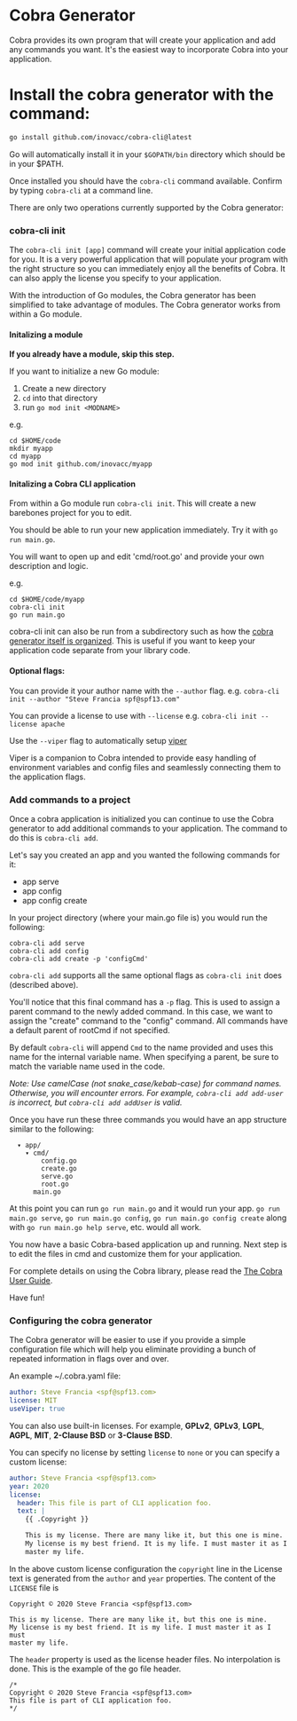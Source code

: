 # Cobra Generator

Cobra provides its own program that will create your application and add any
commands you want. It's the easiest way to incorporate Cobra into your application.

# Install the cobra generator with the command:

```sh
go install github.com/inovacc/cobra-cli@latest
```

Go will automatically install it in your `$GOPATH/bin` directory which should be in your $PATH.

Once installed you should have the `cobra-cli` command available. Confirm by typing `cobra-cli` at a
command line.

There are only two operations currently supported by the Cobra generator:

### cobra-cli init

The `cobra-cli init [app]` command will create your initial application code
for you. It is a very powerful application that will populate your program with
the right structure so you can immediately enjoy all the benefits of Cobra.
It can also apply the license you specify to your application.

With the introduction of Go modules, the Cobra generator has been simplified to
take advantage of modules. The Cobra generator works from within a Go module.

#### Initalizing a module

__If you already have a module, skip this step.__

If you want to initialize a new Go module:

1. Create a new directory
2. `cd` into that directory
3. run `go mod init <MODNAME>`

e.g.

```
cd $HOME/code 
mkdir myapp
cd myapp
go mod init github.com/inovacc/myapp
```

#### Initalizing a Cobra CLI application

From within a Go module run `cobra-cli init`. This will create a new barebones project
for you to edit.

You should be able to run your new application immediately. Try it with
`go run main.go`.

You will want to open up and edit 'cmd/root.go' and provide your own description and logic.

e.g.

```
cd $HOME/code/myapp
cobra-cli init
go run main.go
```

cobra-cli init can also be run from a subdirectory such as how
the [cobra generator itself is organized](https://github.com/inovacc/cobra-cli).
This is useful if you want to keep your application code separate from your library code.

#### Optional flags:

You can provide it your author name with the `--author` flag.
e.g. `cobra-cli init --author "Steve Francia spf@spf13.com"`

You can provide a license to use with `--license`
e.g. `cobra-cli init --license apache`

Use the `--viper` flag to automatically setup [viper](https://github.com/spf13/viper)

Viper is a companion to Cobra intended to provide easy handling of environment variables and config files and seamlessly
connecting them to the application flags.

### Add commands to a project

Once a cobra application is initialized you can continue to use the Cobra generator to
add additional commands to your application. The command to do this is `cobra-cli add`.

Let's say you created an app and you wanted the following commands for it:

* app serve
* app config
* app config create

In your project directory (where your main.go file is) you would run the following:

```
cobra-cli add serve
cobra-cli add config
cobra-cli add create -p 'configCmd'
```

`cobra-cli add` supports all the same optional flags as `cobra-cli init` does (described above).

You'll notice that this final command has a `-p` flag. This is used to assign a
parent command to the newly added command. In this case, we want to assign the
"create" command to the "config" command. All commands have a default parent of rootCmd if not specified.

By default `cobra-cli` will append `Cmd` to the name provided and uses this name for the internal variable name. When
specifying a parent, be sure to match the variable name used in the code.

*Note: Use camelCase (not snake_case/kebab-case) for command names.
Otherwise, you will encounter errors.
For example, `cobra-cli add add-user` is incorrect, but `cobra-cli add addUser` is valid.*

Once you have run these three commands you would have an app structure similar to
the following:

```
  ▾ app/
    ▾ cmd/
        config.go
        create.go
        serve.go
        root.go
      main.go
```

At this point you can run `go run main.go` and it would run your app. `go run
main.go serve`, `go run main.go config`, `go run main.go config create` along
with `go run main.go help serve`, etc. would all work.

You now have a basic Cobra-based application up and running. Next step is to edit the files in cmd and customize them
for your application.

For complete details on using the Cobra library, please read
the [The Cobra User Guide](https://github.com/spf13/cobra/blob/main/site/content/user_guide.md#using-the-cobra-library).

Have fun!

### Configuring the cobra generator

The Cobra generator will be easier to use if you provide a simple configuration
file which will help you eliminate providing a bunch of repeated information in
flags over and over.

An example ~/.cobra.yaml file:

```yaml
author: Steve Francia <spf@spf13.com>
license: MIT
useViper: true
```

You can also use built-in licenses. For example, **GPLv2**, **GPLv3**, **LGPL**,
**AGPL**, **MIT**, **2-Clause BSD** or **3-Clause BSD**.

You can specify no license by setting `license` to `none` or you can specify
a custom license:

```yaml
author: Steve Francia <spf@spf13.com>
year: 2020
license:
  header: This file is part of CLI application foo.
  text: |
    {{ .Copyright }}

    This is my license. There are many like it, but this one is mine.
    My license is my best friend. It is my life. I must master it as I must
    master my life.
```

In the above custom license configuration the `copyright` line in the License
text is generated from the `author` and `year` properties. The content of the
`LICENSE` file is

```
Copyright © 2020 Steve Francia <spf@spf13.com>

This is my license. There are many like it, but this one is mine.
My license is my best friend. It is my life. I must master it as I must
master my life.
```

The `header` property is used as the license header files. No interpolation is
done. This is the example of the go file header.

```
/*
Copyright © 2020 Steve Francia <spf@spf13.com>
This file is part of CLI application foo.
*/
```
